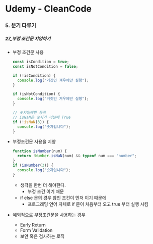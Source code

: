 # Udemy - CleanCode

### 5. 분기 다루기

##### 27_부정 조건문 지양하기



* 부정 조건문 사용

  ```javascript
  const isCondition = true;
  const isNotCondition = false;
  
  if (!isCondition) {
    console.log("거짓인 겨우에만 실행");
  }
  
  if (isNotCondition) {
    console.log("거짓인 겨우에만 실행");
  }
  
  // 숫자일때만 동작
  // isNaN은 숫자가 아닐때 True
  if (!isNaN(3)) {
    console.log("숫자입니다");
  }
  ```
  
  
  
* 부정조건문 사용을 지양

  ```javascript
  function isNumber(num) {
    return !Number.isNaN(num) && typeof num === "number";
  }
  if (isNumber(3)) {
    console.log("숫자입니다");
  }
  
  ```
  
  * 생각을 한번 더 해야한다.
    * 부정 조건 이기 때문
  * if else 문의 경우 참인 조건이 먼저 이기 때문에
    * 프로그래밍 언어 자체로 if 문이 처음부터 오고 true 부터 실행 시킴



* 예외적으로 부정조건문을 사용하는 경우
  * Early Return
  * Form Validation
  * 보안 혹은 검사하는 로직
